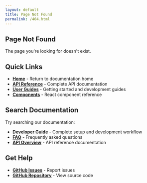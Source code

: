```yaml
---
layout: default
title: Page Not Found
permalink: /404.html
---
```


## Page Not Found

The page you're looking for doesn't exist.

## Quick Links

- **[Home](/)** - Return to documentation home
- **[API Reference](/api/)** - Complete API documentation
- **[User Guides](/guides/)** - Getting started and development guides
- **[Components](/component-docs/)** - React component reference

## Search Documentation

Try searching our documentation:

- **[Developer Guide](/guides/Developer-Guide.html)** - Complete setup and development workflow
- **[FAQ](/guides/FAQ.html)** - Frequently asked questions
- **[API Overview](/api/)** - API reference documentation

## Get Help

- **[GitHub Issues](https://github.com/Nick2bad4u/Uptime-Watcher/issues)** - Report issues
- **[GitHub Repository](https://github.com/Nick2bad4u/Uptime-Watcher)** - View source code
